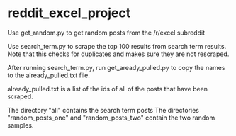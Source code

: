 # reddit_excel_project

Use get_random.py to get random posts from the /r/excel subreddit

Use search_term.py to scrape the top 100 results from search term results. Note that this checks for duplicates and makes sure they are not rescraped.

After running search_term.py, run get_aready_pulled.py to copy the names to the already_pulled.txt file.

already_pulled.txt is a list of the ids of all of the posts that have been scraped.

The directory "all" contains the search term posts
The directories "random_posts_one" and "random_posts_two" contain the two random samples.
